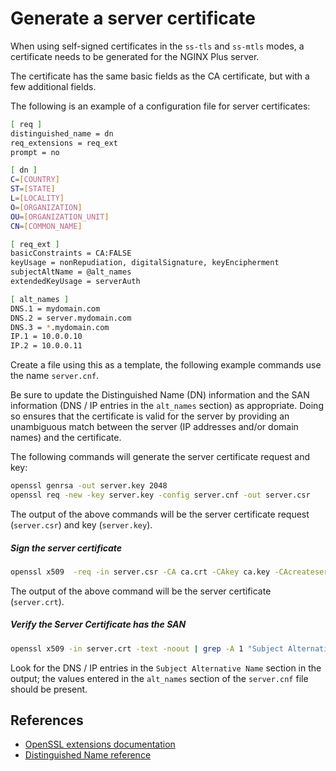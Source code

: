 # Generate a server certificate

When using self-signed certificates in the `ss-tls` and `ss-mtls` modes, a certificate needs to be generated for the NGINX Plus server.

The certificate has the same basic fields as the CA certificate, but with a few additional fields.

The following is an example of a configuration file for server certificates:

```bash
[ req ]
distinguished_name = dn
req_extensions = req_ext
prompt = no

[ dn ]
C=[COUNTRY]
ST=[STATE]
L=[LOCALITY]
O=[ORGANIZATION]
OU=[ORGANIZATION_UNIT]
CN=[COMMON_NAME]

[ req_ext ]
basicConstraints = CA:FALSE
keyUsage = nonRepudiation, digitalSignature, keyEncipherment
subjectAltName = @alt_names
extendedKeyUsage = serverAuth

[ alt_names ]
DNS.1 = mydomain.com
DNS.2 = server.mydomain.com
DNS.3 = *.mydomain.com
IP.1 = 10.0.0.10
IP.2 = 10.0.0.11
```

Create a file using this as a template, the following example commands use the name `server.cnf`.

Be sure to update the Distinguished Name (DN) information and the SAN information (DNS / IP entries in the `alt_names` section) as appropriate.
Doing so ensures that the certificate is valid for the server by providing an unambiguous match between the server (IP addresses and/or domain names) and the certificate.

The following commands will generate the server certificate request and key:

```bash
openssl genrsa -out server.key 2048
openssl req -new -key server.key -config server.cnf -out server.csr
```

The output of the above commands will be the server certificate request (`server.csr`) and key (`server.key`).

##### Sign the server certificate

```bash
openssl x509  -req -in server.csr -CA ca.crt -CAkey ca.key -CAcreateserial -out server.crt -days 365 -sha256 -extensions req_ext -extfile server.cnf
```

The output of the above command will be the server certificate (`server.crt`).

##### Verify the Server Certificate has the SAN

```bash
openssl x509 -in server.crt -text -noout | grep -A 1 "Subject Alternative Name"
```

Look for the DNS / IP entries in the `Subject Alternative Name` section in the output; the values entered in the `alt_names` section of the `server.cnf` file should be present.

## References

- [OpenSSL extensions documentation](https://www.openssl.org/docs/manmaster/man5/x509v3_config.html)
- [Distinguished Name reference](http://certificate.fyicenter.com/2098_OpenSSL_req_-distinguished_name_Configuration_Section.html)
